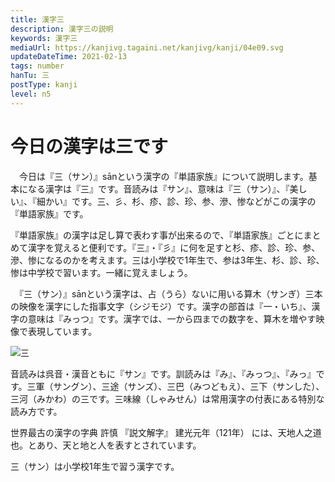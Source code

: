 ```yaml
---
title: 漢字三
description: 漢字三の説明
keywords: 漢字三
mediaUrl: https://kanjivg.tagaini.net/kanjivg/kanji/04e09.svg
updateDateTime: 2021-02-13
tags: number
hanTu: 三
postType: kanji
level: n5
---
```


# 今日の漢字は三です
　今日は『三（サン）』sānという漢字の『単語家族』について説明します。基本になる漢字は『三』です。音読みは『サン』、意味は『三（サン）』、『美しい』、『細かい』です。三、彡、杉、疹、診、珍、参、滲、惨などがこの漢字の『単語家族』です。

『単語家族』の漢字は足し算で表わす事が出来るので、『単語家族』ごとにまとめて漢字を覚えると便利です。『三』・『彡』に何を足すと杉、疹、診、珍、参、滲、惨になるのかを考えます。三は小学校で1年生で、参は3年生、杉、診、珍、惨は中学校で習います。一緒に覚えましょう。

　『三（サン）』sānという漢字は、占（うら）ないに用いる算木（サンぎ）三本の映像を漢字にした指事文字（シジモジ）です。漢字の部首は『一・いち』、漢字の意味は『みっつ』です。漢字では、一から四までの数字を、算木を増やす映像で表現しています。

![三](https://huusennarare.cocolog-nifty.com/blog/images/2016/08/11/photo_12.jpg "三")

音読みは呉音・漢音ともに『サン』です。訓読みは『み』、『みっつ』、『みっ』です。三軍（サングン）、三途（サンズ）、三巴（みつどもえ）、三下（サンした）、三河（みかわ）の三です。三味線（しゃみせん）は常用漢字の付表にある特別な読み方です。

世界最古の漢字の字典 許慎 『説文解字』 建光元年（121年） には、天地人之道也。とあり、天と地と人を表すとされています。

三（サン）は小学校1年生で習う漢字です。